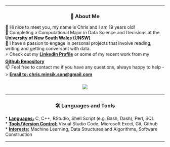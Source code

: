 
<hr>

<h3 align="center">
👀 About Me</h3>

👋 Hi nice to meet you, my name is Chris and I am 19 years old!
<br />
🏫 Completing a Computational Major in Data Science and Decisions at the <a href="https://www.unsw.edu.au/"> <b>University of New South Wales (UNSW)</b></a>
<br />
🌱 I have a passion to engage in personal projects that involve reading, writing and getting conversant with data.
<br />
⚡ Check out my <a href="https://www.linkedin.com/in/chris-minsik-son/"> <b>LinkedIn Profile</b></a> or some of my recent work from my <a href="https://github.com/chris-minsik-son?tab=repositories"> <b>Github Repository</b></a>
<br />
📫 Feel free to contact me if you have any questions, always happy to help -> <a href="mailto:chris.minsik.son@gmail.com"> <b>Email to: chris.minsik.son@gmail.com</b></a>
<h3 align="center">

![](https://camo.githubusercontent.com/992babdffd8c74a1502de375fbdf7e4d54773242/68747470733a2f2f6d656469612e67697068792e636f6d2f6d656469612f53576f536b4e36447854737a71494b4571762f67697068792e676966)


<hr>

<h3 align="center">
🛠 Languages and Tools</h3>
<p align="left">
* <b><u>Languages:</b></u> C, C++, RStudio, Shell Script (e.g. Bash, Dash), Perl, SQL
<br />
* <b><u>Tools/Version Control:</b></u> Visual Studio Code, Microsoft Excel, Git, Github
<br />
* <b><u>Interests:</b></u> Machine Learning, Data Structures and Algorithms, Software Construction

<hr>
